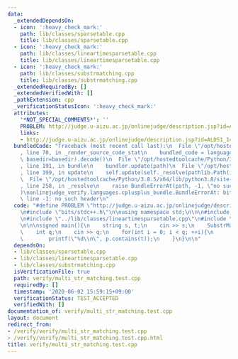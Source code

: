 ```yaml
---
data:
  _extendedDependsOn:
  - icon: ':heavy_check_mark:'
    path: lib/classes/sparsetable.cpp
    title: lib/classes/sparsetable.cpp
  - icon: ':heavy_check_mark:'
    path: lib/classes/lineartimesparsetable.cpp
    title: lib/classes/lineartimesparsetable.cpp
  - icon: ':heavy_check_mark:'
    path: lib/classes/substrmatching.cpp
    title: lib/classes/substrmatching.cpp
  _extendedRequiredBy: []
  _extendedVerifiedWith: []
  _pathExtension: cpp
  _verificationStatusIcon: ':heavy_check_mark:'
  attributes:
    '*NOT_SPECIAL_COMMENTS*': ''
    PROBLEM: http://judge.u-aizu.ac.jp/onlinejudge/description.jsp?id=ALDS1_14_D
    links:
    - http://judge.u-aizu.ac.jp/onlinejudge/description.jsp?id=ALDS1_14_D
  bundledCode: "Traceback (most recent call last):\n  File \"/opt/hostedtoolcache/Python/3.8.5/x64/lib/python3.8/site-packages/onlinejudge_verify/documentation/build.py\"\
    , line 70, in _render_source_code_stat\n    bundled_code = language.bundle(stat.path,\
    \ basedir=basedir).decode()\n  File \"/opt/hostedtoolcache/Python/3.8.5/x64/lib/python3.8/site-packages/onlinejudge_verify/languages/cplusplus.py\"\
    , line 191, in bundle\n    bundler.update(path)\n  File \"/opt/hostedtoolcache/Python/3.8.5/x64/lib/python3.8/site-packages/onlinejudge_verify/languages/cplusplus_bundle.py\"\
    , line 399, in update\n    self.update(self._resolve(pathlib.Path(included), included_from=path))\n\
    \  File \"/opt/hostedtoolcache/Python/3.8.5/x64/lib/python3.8/site-packages/onlinejudge_verify/languages/cplusplus_bundle.py\"\
    , line 258, in _resolve\n    raise BundleErrorAt(path, -1, \"no such header\"\
    )\nonlinejudge_verify.languages.cplusplus_bundle.BundleErrorAt: bits/stdc++.h:\
    \ line -1: no such header\n"
  code: "#define PROBLEM \"http://judge.u-aizu.ac.jp/onlinejudge/description.jsp?id=ALDS1_14_D\"\
    \n#include \"bits/stdc++.h\"\n\nusing namespace std;\n\n\n#include \"../lib/classes/sparsetable.cpp\"\
    \n#include \"../lib/classes/lineartimesparsetable.cpp\"\n#include \"../lib/classes/substrmatching.cpp\"\
    \n\n\nsigned main(){\n    string s, t;\n    cin >> s;\n    SubstrMatching p(s);\n\
    \    int q;\n    cin >> q;\n    for(int i = 0; i < q; ++i){\n        cin >> t;\n\
    \        printf(\"%d\\n\", p.contains(t));\n    }\n}\n\n"
  dependsOn:
  - lib/classes/sparsetable.cpp
  - lib/classes/lineartimesparsetable.cpp
  - lib/classes/substrmatching.cpp
  isVerificationFile: true
  path: verify/multi_str_matching.test.cpp
  requiredBy: []
  timestamp: '2020-06-02 15:59:15+09:00'
  verificationStatus: TEST_ACCEPTED
  verifiedWith: []
documentation_of: verify/multi_str_matching.test.cpp
layout: document
redirect_from:
- /verify/verify/multi_str_matching.test.cpp
- /verify/verify/multi_str_matching.test.cpp.html
title: verify/multi_str_matching.test.cpp
---
```

